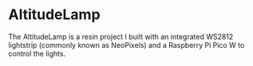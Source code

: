 # AltitudeLamp

The AltitudeLamp is a resin project I built with an integrated WS2812 lightstrip (commonly known as NeoPixels) and a Raspberry Pi Pico W to control the lights.
